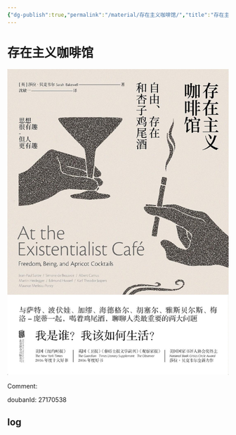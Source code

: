 ```yaml
---
{"dg-publish":true,"permalink":"/material/存在主义咖啡馆/","title":"存在主义咖啡馆"}
---
```



# 存在主义咖啡馆

![image](https://raw.githubusercontent.com/HiraethEcho/picx-images-hosting/master/picgo/202505281707137.png)

Comment: 



doubanId: 27170538

## log

